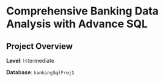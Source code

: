 # Comprehensive Banking Data Analysis with Advance SQL

## Project Overview

**Level**: Intermediate

**Database**: `bankingSqlProj1`
